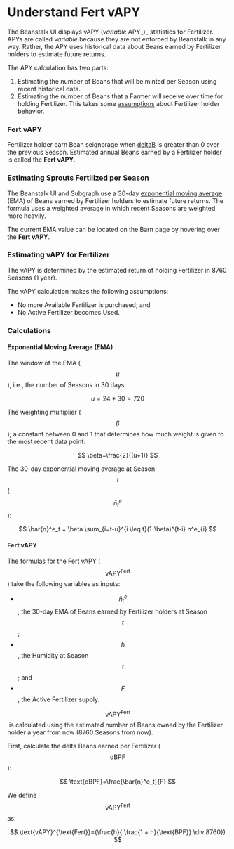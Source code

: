 # Understand Fert vAPY

The Beanstalk UI displays vAPY (_variable_ APY_)_ statistics for Fertilizer. APYs are called _variable_ because they are not enforced by Beanstalk in any way. Rather, the APY uses historical data about Beans earned by Fertilizer holders to estimate future returns.

The APY calculation has two parts:

1. Estimating the number of Beans that will be minted per Season using recent historical data.
2. Estimating the number of Beans that a Farmer will receive over time for holding Fertilizer. This takes some [assumptions](understand-fert-vapy.md#estimating-vapy-for-silo-deposits) about Fertilizer holder behavior.

### Fert vAPY

Fertilizer holder earn Bean seignorage when [deltaB](../../protocol/glossary.md#deltab) is greater than 0 over the previous Season. Estimated annual Beans earned by a Fertilizer holder is called the **Fert vAPY**.

### Estimating Sprouts Fertilized per Season

The Beanstalk UI and Subgraph use a 30-day [exponential moving average](https://en.wikipedia.org/wiki/Moving\_average#Exponential\_moving\_average) (EMA) of Beans earned by Fertilizer holders to estimate future returns. The formula uses a weighted average in which recent Seasons are weighted more heavily.

The current EMA value can be located on the Barn page by hovering over the **Fert vAPY**.

### Estimating vAPY for Fertilizer

The vAPY is determined by the estimated return of holding Fertilizer in 8760 Seasons (1 year).

The vAPY calculation makes the following assumptions:

* No more Available Fertilizer is purchased; and
* No Active Fertilizer becomes Used.

### Calculations

#### Exponential Moving Average (EMA)

The window of the EMA ($$u$$), i.e., the number of Seasons in 30 days:

$$
u = 24 * 30 = 720
$$

The weighting multiplier ($$\beta$$);  a constant between 0 and 1 that determines how much weight is given to the most recent data point:

$$
\beta=\frac{2}{(u+1)}
$$

The 30-day exponential moving average at Season $$t$$ ($$\bar{n}^e_t$$): &#x20;

$$
\bar{n}^e_t = \beta \sum_{i=t-u}^{i \leq t}(1-\beta)^{t-i} n^e_{i}
$$

#### Fert vAPY

The formulas for the Fert vAPY ($$\text{vAPY}^{\text{Fert}}$$​) take the following variables as inputs:

* $$\bar{n}^e_t$$, the 30-day EMA of Beans earned by Fertilizer holders at Season $$t$$​;
* $$h$$, the Humidity at Season $$t$$​; and
* $$F$$, the Active Fertilizer supply.

$$\text{vAPY}^{\text{Fert}}$$​ is calculated using the estimated number of Beans owned by the Fertilizer holder a year from now (8760 Seasons from now).

First, calculate the delta Beans earned per Fertilizer ($$\text{dBPF}$$​):

$$
\text{dBPF}=\frac{\bar{n}^e_t}{F}
$$

We define $$\text{vAPY}^{\text{Fert}}$$​ as:

$$
\text{vAPY}^{\text{Fert}}=(\frac{h}{
    \frac{1 + h}{\text{BPF}} \div 8760})
$$
